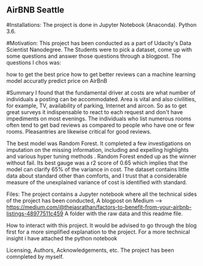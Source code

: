 ## AirBNB Seattle

#Installations:
The project is done in Jupyter Notebook (Anaconda). Python 3.6.

#Motivation:
This project has been conducted as a part of Udacity's Data Scientist Nanodegree. The Students were to pick a dataset, come up with some questions and answer those questions through a blogpost. The questions I chos was:

how to get the best price
how to get better reviews
can a machine learning model accuratly predict price on AirBnB

#Summary
I found that the fundamental driver at costs are what number of individuals a posting can be accommodated. Area is vital and also civilities, for example, TV, availability of parking, Internet and aircon. So as to get great surveys it indispensable to react to each request and don't have impediments on most evenings. The individuals who list numerous rooms  often tend to get bad reviews as compared to people who have one or few rooms. Pleasantries are likewise critical for good reviews.

The best model was Random Forest. It completed a few investigations on imputation on the missing information, including and expelling highlights and various hyper tuning methods . Random Forest ended up as the winner without fail. Its best gauge was a r2 score of 0.65 which implies that the model can clarify 65% of the variance in cost. The dataset contains little data about standard other than comforts, and I trust that a considerable measure of the unexplained variance of cost is identified with standard.

Files:
The project contains a Jupyter notebook where all the technical sides of the project has been conducted, A blogpost on Medium --> https://medium.com/@thejasrathan/factors-to-benefit-from-your-airbnb-listings-48977511c459 A folder with the raw data and this readme file.

How to interact with this project.
It would be advised to go through the blog first for a more simplified explanation to the project. For a more technical insight i have attached the python notebook

Licensing, Authors, Acknowledgements, etc.
The project has been comnpleted by myself.
